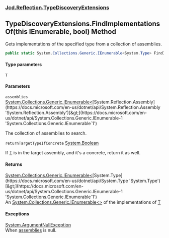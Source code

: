### [Jcd.Reflection](Jcd.Reflection.md 'Jcd.Reflection').[TypeDiscoveryExtensions](Jcd.Reflection.TypeDiscoveryExtensions.md 'Jcd.Reflection.TypeDiscoveryExtensions')

## TypeDiscoveryExtensions.FindImplementationsOf<T>(this IEnumerable<Assembly>, bool) Method

Gets implementations of the specified type from a collection of assemblies.

```csharp
public static System.Collections.Generic.IEnumerable<System.Type> FindImplementationsOf<T>(this System.Collections.Generic.IEnumerable<System.Reflection.Assembly> assemblies, bool returnTargetTypeIfConcrete=false);
```

#### Type parameters

<a name='Jcd.Reflection.TypeDiscoveryExtensions.FindImplementationsOf_T_(thisSystem.Collections.Generic.IEnumerable_System.Reflection.Assembly_,bool).T'></a>

`T`

#### Parameters

<a name='Jcd.Reflection.TypeDiscoveryExtensions.FindImplementationsOf_T_(thisSystem.Collections.Generic.IEnumerable_System.Reflection.Assembly_,bool).assemblies'></a>

`assemblies` [System.Collections.Generic.IEnumerable&lt;](https://docs.microsoft.com/en-us/dotnet/api/System.Collections.Generic.IEnumerable-1 'System.Collections.Generic.IEnumerable`1')[System.Reflection.Assembly](https://docs.microsoft.com/en-us/dotnet/api/System.Reflection.Assembly 'System.Reflection.Assembly')[&gt;](https://docs.microsoft.com/en-us/dotnet/api/System.Collections.Generic.IEnumerable-1 'System.Collections.Generic.IEnumerable`1')

The collection of assemblies to search.

<a name='Jcd.Reflection.TypeDiscoveryExtensions.FindImplementationsOf_T_(thisSystem.Collections.Generic.IEnumerable_System.Reflection.Assembly_,bool).returnTargetTypeIfConcrete'></a>

`returnTargetTypeIfConcrete` [System.Boolean](https://docs.microsoft.com/en-us/dotnet/api/System.Boolean 'System.Boolean')

If [T](Jcd.Reflection.TypeDiscoveryExtensions.FindImplementationsOf_T_(thisSystem.Collections.Generic.IEnumerable_System.Reflection.Assembly_,bool).md#Jcd.Reflection.TypeDiscoveryExtensions.FindImplementationsOf_T_(thisSystem.Collections.Generic.IEnumerable_System.Reflection.Assembly_,bool).T 'Jcd.Reflection.TypeDiscoveryExtensions.FindImplementationsOf<T>(this System.Collections.Generic.IEnumerable<System.Reflection.Assembly>, bool).T')
is in the target assembly, and it's a concrete, return it as well.

#### Returns

[System.Collections.Generic.IEnumerable&lt;](https://docs.microsoft.com/en-us/dotnet/api/System.Collections.Generic.IEnumerable-1 'System.Collections.Generic.IEnumerable`1')[System.Type](https://docs.microsoft.com/en-us/dotnet/api/System.Type 'System.Type')[&gt;](https://docs.microsoft.com/en-us/dotnet/api/System.Collections.Generic.IEnumerable-1 'System.Collections.Generic.IEnumerable`1')  
An [System.Collections.Generic.IEnumerable&lt;&gt;](https://docs.microsoft.com/en-us/dotnet/api/System.Collections.Generic.IEnumerable-1 'System.Collections.Generic.IEnumerable`1')
of the implementations
of [T](Jcd.Reflection.TypeDiscoveryExtensions.FindImplementationsOf_T_(thisSystem.Collections.Generic.IEnumerable_System.Reflection.Assembly_,bool).md#Jcd.Reflection.TypeDiscoveryExtensions.FindImplementationsOf_T_(thisSystem.Collections.Generic.IEnumerable_System.Reflection.Assembly_,bool).T 'Jcd.Reflection.TypeDiscoveryExtensions.FindImplementationsOf<T>(this System.Collections.Generic.IEnumerable<System.Reflection.Assembly>, bool).T')

#### Exceptions

[System.ArgumentNullException](https://docs.microsoft.com/en-us/dotnet/api/System.ArgumentNullException 'System.ArgumentNullException')  
When [assemblies](Jcd.Reflection.TypeDiscoveryExtensions.FindImplementationsOf_T_(thisSystem.Collections.Generic.IEnumerable_System.Reflection.Assembly_,bool).md#Jcd.Reflection.TypeDiscoveryExtensions.FindImplementationsOf_T_(thisSystem.Collections.Generic.IEnumerable_System.Reflection.Assembly_,bool).assemblies 'Jcd.Reflection.TypeDiscoveryExtensions.FindImplementationsOf<T>(this System.Collections.Generic.IEnumerable<System.Reflection.Assembly>, bool).assemblies')
is null.